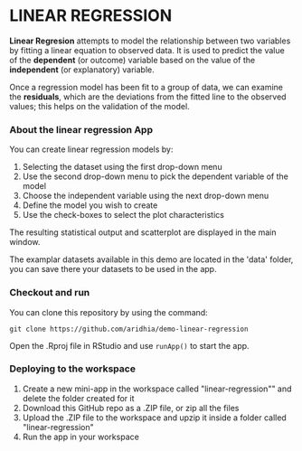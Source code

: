 # LINEAR REGRESSION

**Linear Regresion** attempts to model the relationship between two variables by fitting a linear equation to observed data. It is used to predict the value of the **dependent** (or outcome) variable based on the value of the **independent** (or explanatory) variable. 

Once a regression model has been fit to a group of data, we can examine the **residuals**, which are the deviations from the fitted line to the observed values; this helps on the validation of the model.

### About the linear regression App

You can create linear regression models by:

1. Selecting the dataset using the first drop-down menu
2. Use the second drop-down menu to pick the dependent variable of the model
3. Choose the independent variable using the next drop-down menu
4. Define the model you wish to create
5. Use the check-boxes to select the plot characteristics

The resulting statistical output and scatterplot are displayed in the main window.

The examplar datasets available in this demo are located in the 'data' folder, you can save there your datasets to be used in the app.

### Checkout and run

You can clone this repository by using the command:

```
git clone https://github.com/aridhia/demo-linear-regression
```

Open the .Rproj file in RStudio and use `runApp()` to start the app.

### Deploying to the workspace

1. Create a new mini-app in the workspace called "linear-regression"" and delete the folder created for it
2. Download this GitHub repo as a .ZIP file, or zip all the files
3. Upload the .ZIP file to the workspace and upzip it inside a folder called "linear-regression"
4. Run the app in your workspace